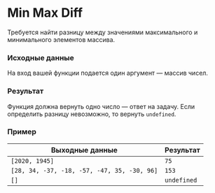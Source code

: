 # Min Max Diff
Требуется найти разницу между значениями максимального и минимального элементов массива.

### Исходные данные
На вход вашей функции подается один аргумент — массив чисел.

### Результат
Функция должна вернуть одно число — ответ на задачу. Если определить разницу невозможно, то вернуть `undefined`.

### Пример
| Выходные данные                             | Результат   |
|---------------------------------------------|-------------|
| `[2020, 1945]`                              | `75`        |
| `[28, 34, -37, -18, -57, -47, 35, -30, 96]` | `153`       |
| `[]`                                        | `undefined` |
